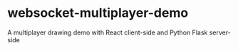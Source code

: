 # websocket-multiplayer-demo
A multiplayer drawing demo with React client-side and Python Flask server-side
